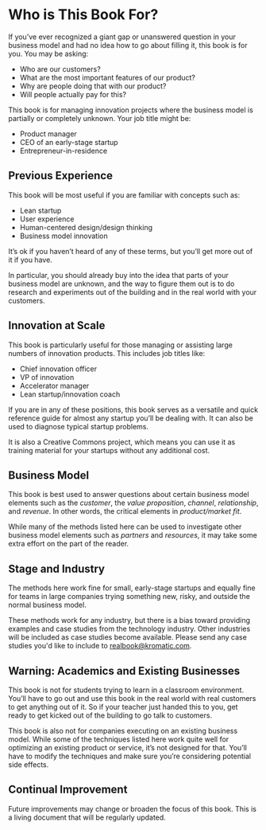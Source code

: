 # Who is This Book For?

If you’ve ever recognized a giant gap or unanswered question in your business model and had no idea how to go about filling it, this book is for you. You may be asking:

* Who are our customers?
* What are the most important features of our product?
* Why are people doing that with our product?
* Will people actually pay for this?

This book is for managing innovation projects where the business model is partially or completely unknown. Your job title might be:

* Product manager
* CEO of an early-stage startup
* Entrepreneur-in-residence

## Previous Experience

This book will be most useful if you are familiar with concepts such as:

* Lean startup
* User experience
* Human-centered design/design thinking
* Business model innovation

It’s ok if you haven’t heard of any of these terms, but you’ll get more out of it if you have.

In particular, you should already buy into the idea that parts of your business model are unknown, and the way to figure them out is to do research and experiments out of the building and in the real world with your customers.

## Innovation at Scale

This book is particularly useful for those managing or assisting large numbers of innovation products. This includes job titles like:

* Chief innovation officer
* VP of innovation
* Accelerator manager
* Lean startup/innovation coach

If you are in any of these positions, this book serves as a versatile and quick reference guide for almost any startup you’ll be dealing with. It can also be used to diagnose typical startup problems.

It is also a Creative Commons project, which means you can use it as training material for your startups without any additional cost.

## Business Model

This book is best used to answer questions about certain business model elements such as the _customer_, the _value proposition_, _channel_, _relationship_, and _revenue_. In other words, the critical elements in _product/market fit_.

While many of the methods listed here can be used to investigate other business model elements such as _partners_ and _resources_, it may take some extra effort on the part of the reader.

## Stage and Industry

The methods here work fine for small, early-stage startups and equally fine for teams in large companies trying something new, risky, and outside the normal business model.

These methods work for any industry, but there is a bias toward providing examples and case studies from the technology industry. Other industries will be included as case studies become available. Please send any case studies you'd like to include to [realbook@kromatic.com](mailto:realbook@kromatic.com).

## Warning: Academics and Existing Businesses

This book is not for students trying to learn in a classroom environment. You’ll have to go out and use this book in the real world with real customers to get anything out of it. So if your teacher just handed this to you, get ready to get kicked out of the building to go talk to customers.

This book is also not for companies executing on an existing business model. While some of the techniques listed here work quite well for optimizing an existing product or service, it’s not designed for that. You’ll have to modify the techniques and make sure you’re considering potential side effects.

## Continual Improvement

Future improvements may change or broaden the focus of this book. This is a living document that will be regularly updated.

